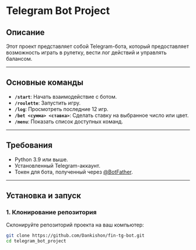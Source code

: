 # Telegram Bot Project

## Описание
Этот проект представляет собой Telegram-бота, который предоставляет возможность играть в рулетку, вести лог действий и управлять балансом.

---

## Основные команды
- **`/start`**: Начать взаимодействие с ботом.
- **`/roulette`**: Запустить игру.
- **`/log`**: Просмотреть последние 12 игр.
- **`/bet <сумма> <ставка>`**: Сделать ставку на выбранное число или цвет.
- **`/menu`**: Показать список доступных команд.

---

## Требования
- Python 3.9 или выше.
- Установленный Telegram-аккаунт.
- Токен для бота, полученный через [@BotFather](https://t.me/BotFather).

---

## Установка и запуск

### 1. Клонирование репозитория
Склонируйте репозиторий проекта на ваш компьютер:
```bash
git clone https://github.com/Dankishon/fin-tg-bot.git
cd telegram_bot_project
